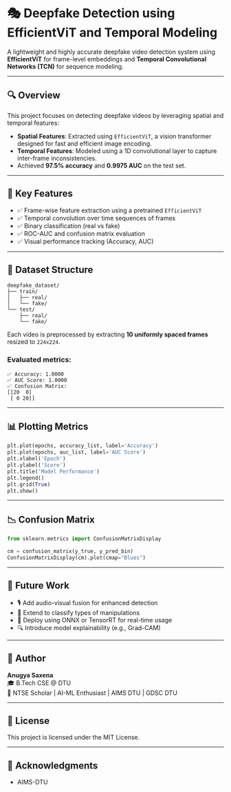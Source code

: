 
# 🎭 Deepfake Detection using EfficientViT and Temporal Modeling

A lightweight and highly accurate deepfake video detection system using **EfficientViT** for frame-level embeddings and **Temporal Convolutional Networks (TCN)** for sequence modeling.

---

## 🔍 Overview

This project focuses on detecting deepfake videos by leveraging spatial and temporal features:

- **Spatial Features**: Extracted using `EfficientViT`, a vision transformer designed for fast and efficient image encoding.
- **Temporal Features**: Modeled using a 1D convolutional layer to capture inter-frame inconsistencies.
- Achieved **97.5% accuracy** and **0.9975 AUC** on the test set.

---

## 📌 Key Features

- ✅ Frame-wise feature extraction using a pretrained `EfficientViT`
- ✅ Temporal convolution over time sequences of frames
- ✅ Binary classification (real vs fake)
- ✅ ROC-AUC and confusion matrix evaluation
- ✅ Visual performance tracking (Accuracy, AUC)

---


## 📂 Dataset Structure

```
deepfake_dataset/
├── train/
│   ├── real/
│   └── fake/
└── test/
    ├── real/
    └── fake/
```

Each video is preprocessed by extracting **10 uniformly spaced frames** resized to `224x224`.


### Evaluated metrics:
```
✅ Accuracy: 1.0000
✅ AUC Score: 1.0000
✅ Confusion Matrix:
[[20  0]
 [ 0 20]]
```

---

## 📊 Plotting Metrics

```python
plt.plot(epochs, accuracy_list, label='Accuracy')
plt.plot(epochs, auc_list, label='AUC Score')
plt.xlabel('Epoch')
plt.ylabel('Score')
plt.title('Model Performance')
plt.legend()
plt.grid(True)
plt.show()
```

---

## 📉 Confusion Matrix

```python
from sklearn.metrics import ConfusionMatrixDisplay

cm = confusion_matrix(y_true, y_pred_bin)
ConfusionMatrixDisplay(cm).plot(cmap="Blues")
```

---

## 🔮 Future Work

- 🎙️ Add audio-visual fusion for enhanced detection
- 🧠 Extend to classify types of manipulations
- 📱 Deploy using ONNX or TensorRT for real-time usage
- 🔍 Introduce model explainability (e.g., Grad-CAM)

---

## 📌 Author

**Anugya Saxena**  
🎓 B.Tech CSE @ DTU  
🏅 NTSE Scholar | AI-ML Enthusiast | AIMS DTU | GDSC DTU

---

## 📜 License

This project is licensed under the MIT License.

---

## 🤝 Acknowledgments

- AIMS-DTU 
